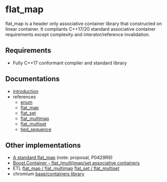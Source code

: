 # flat\_map

flat\_map is a header only associative container library that constructed on linear container.
It compliants C++17/20 standard associative container requirements except complexity and interator/reference invalidation.

## Requirements

- Fully C++17 conformant compiler and standard library

## Documentations

- [introduction](./docs/introduction.md)
- references
  - [enum](./docs/enum.md)
  - [flat\_map](./docs/flat\_map.md)
  - [flat\_set](./docs/flat\_set.md)
  - [flat\_multimap](./docs/flat\_multimap.md)
  - [flat\_multiset](./docs/flat\_multiset.md)
  - [tied\_sequence](./docs/tied\_sequence.md)

## Other implementations

- [A standard flat\_map](http://www.open-std.org/jtc1/sc22/wg21/docs/papers/2022/p0429r9.pdf) (note: proposal, P0429R9)
- [Boost.Container - flat_(multi)map/set associative containers](https://www.boost.org/doc/html/container/non_standard_containers.html#container.non_standard_containers.flat_xxx)
- ETL [flat\_map / flat\_multimap](https://www.etlcpp.com/flat_map.html) [flat\_set / flat\_multiset](https://www.etlcpp.com/flat_set.html)
- chromium [base/containers library](https://chromium.googlesource.com/chromium/src/+/HEAD/base/containers/README.md#base_flat_map-and-base_flat_set)
